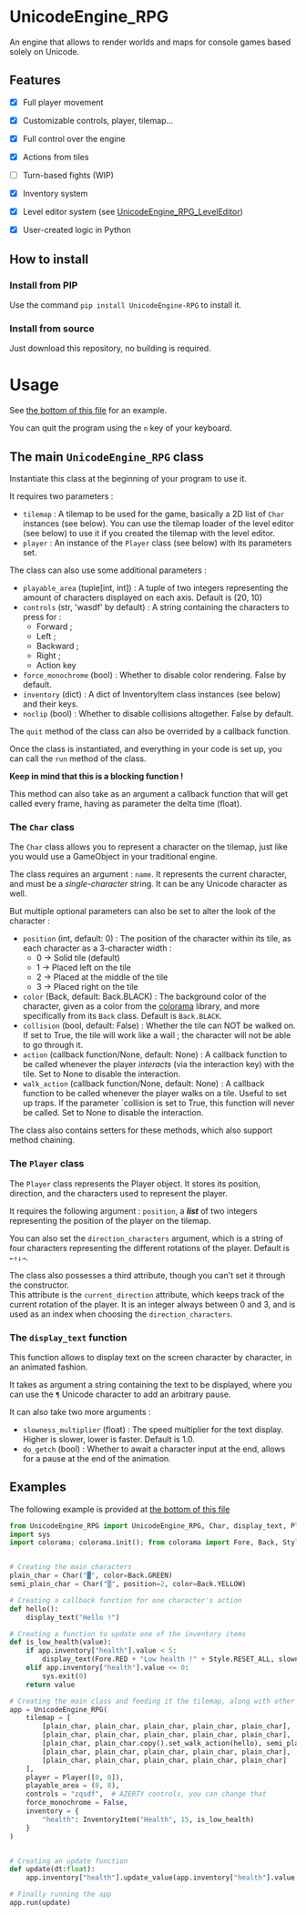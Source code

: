 # UnicodeEngine_RPG
An engine that allows to render worlds and maps for console games based solely on Unicode.

## Features
- [x] Full player movement

- [x] Customizable controls, player, tilemap...

- [x] Full control over the engine

- [x] Actions from tiles

- [ ] Turn-based fights (WIP)

- [x] Inventory system

- [x] Level editor system (see [UnicodeEngine_RPG_LevelEditor](https://github.com/megat69/UnicodeEngine_RPG_LevelEditor))

- [x] User-created logic in Python

## How to install
### Install from PIP
Use the command `pip install UnicodeEngine-RPG` to install it.

### Install from source
Just download this repository, no building is required.

# Usage
See [the bottom of this file](https://github.com/megat69/UnicodeEngine_RPG/blob/main/src/UnicodeEngine_RPG/__init__.py#L311) for an example.

You can quit the program using the `n` key of your keyboard.

## The main `UnicodeEngine_RPG` class
Instantiate this class at the beginning of your program to use it.

It requires two parameters : 
- `tilemap` : A tilemap to be used for the game, basically a 2D list of `Char` instances (see below). You can use the tilemap loader of the level editor (see below) to use it if you created the tilemap with the level editor.
- `player` : An instance of the `Player` class (see below) with its parameters set.

The class can also use some additional parameters :
- `playable_area` (tuple[int, int]) : A tuple of two integers representing the amount of characters displayed on each axis. Default is (20, 10)
- `controls` (str, 'wasdf' by default) : A string containing the characters to press for :
  - Forward ;
  - Left ;
  - Backward ;
  - Right ;
  - Action key
- `force_monochrome` (bool) : Whether to disable color rendering. False by default.
- `inventory` (dict) : A dict of InventoryItem class instances (see below) and their keys.
- `noclip` (bool) : Whether to disable collisions altogether. False by default.

The `quit` method of the class can also be overrided by a callback function.

Once the class is instantiated, and everything in your code is set up, you can call the `run` method of the class. 

**Keep in mind that this is a blocking function !**

This method can also take as an argument a callback function that will get called every frame, having as parameter the delta time (float).


### The `Char` class
The `Char` class allows you to represent a character on the tilemap, just like you would use a GameObject in your traditional engine.

The class requires an argument : `name`. It represents the current character, and must be a *single-character* string. It can be any Unicode character as well.

But multiple optional parameters can also be set to alter the look of the character :
- `position` (int, default: 0) : The position of the character within its tile, as each character as a 3-character width :
  - 0 -> Solid tile (default)
  - 1 -> Placed left on the tile
  - 2 -> Placed at the middle of the tile
  - 3 -> Placed right on the tile
- `color` (Back, default: Back.BLACK) : The background color of the character, given as a color from the [colorama](https://pypi.org/project/colorama/) library, and more specifically from its `Back` class. Default is `Back.BLACK`.
- `collision` (bool, default: False) : Whether the tile can NOT be walked on. If set to True, the tile will work like a wall ; the character will not be able to go through it.
- `action` (callback function/None, default: None) : A callback function to be called whenever the player *interacts* (via the interaction key) with the tile. Set to None to disable the interaction.
- `walk_action` (callback function/None, default: None) : A callback function to be called whenever the player walks on a tile. Useful to set up traps. If the parameter `collision is set to True, this function will never be called. Set to None to disable the interaction.

The class also contains setters for these methods, which also support method chaining.

### The `Player` class
The `Player` class represents the Player object. It stores its position, direction, and the characters used to represent the player.

It requires the following argument : `position`, a ***list*** of two integers representing the position of the player on the tilemap.

You can also set the `direction_characters` argument, which is a string of four characters representing the different rotations of the player. Default is `←↑↓→`.

The class also possesses a third attribute, though you can't set it through the constructor.<br/>
This attribute is the `current_direction` attribute, which keeps track of the current rotation of the player. It is an integer always between 0 and 3, and is used as an index when choosing the  `direction_characters`.

### The `display_text` function
This function allows to display text on the screen character by character, in an animated fashion.

It takes as argument a string containing the text to be displayed, where you can use the `¶` Unicode character to add an arbitrary pause.

It can also take two more arguments :
- `slowness_multiplier` (float) : The speed multiplier for the text display. Higher is slower, lower is faster. Default is 1.0.
- `do_getch` (bool) : Whether to await a character input at the end, allows for a pause at the end of the animation.

## Examples
The following example is provided at [the bottom of this file](https://github.com/megat69/UnicodeEngine_RPG/blob/main/src/UnicodeEngine_RPG/__init__.py)

```python
from UnicodeEngine_RPG import UnicodeEngine_RPG, Char, display_text, Player, InventoryItem
import sys
import colorama; colorama.init(); from colorama import Fore, Back, Style


# Creating the main characters
plain_char = Char("▓", color=Back.GREEN)
semi_plain_char = Char("▒", position=2, color=Back.YELLOW)

# Creating a callback function for one character's action
def hello():
    display_text("Hello !")

# Creating a function to update one of the inventory items
def is_low_health(value):
    if app.inventory["health"].value < 5:
        display_text(Fore.RED + "Low health !" + Style.RESET_ALL, slowness_multiplier=0.5, do_getch=False)
    elif app.inventory["health"].value <= 0:
        sys.exit(0)
    return value

# Creating the main class and feeding it the tilemap, along with other arguments
app = UnicodeEngine_RPG(
    tilemap = [
        [plain_char, plain_char, plain_char, plain_char, plain_char],
        [plain_char, plain_char, plain_char, plain_char, plain_char],
        [plain_char, plain_char.copy().set_walk_action(hello), semi_plain_char.copy().set_collision(True).set_action(hello), plain_char, plain_char],
        [plain_char, plain_char, plain_char, plain_char, plain_char],
        [plain_char, plain_char, plain_char, plain_char, plain_char]
    ],
    player = Player([0, 0]),
    playable_area = (8, 8),
    controls = "zqsdf",  # AZERTY controls, you can change that
    force_monochrome = False,
    inventory = {
        "health": InventoryItem("Health", 15, is_low_health)
    }
)


# Creating an update function
def update(dt:float):
    app.inventory["health"].update_value(app.inventory["health"].value - dt)

# Finally running the app
app.run(update)
```
